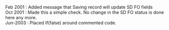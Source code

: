 Feb 2001 : Added message that Saving record will update SD FO fields  Oct 2001 : Made this a simple check. No change in the SD FO status is done here any more.  Jun-2003 : Placed If(false) around commented code.